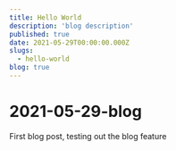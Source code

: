 ```yaml
---
title: Hello World
description: 'blog description'
published: true
date: 2021-05-29T00:00:00.000Z
slugs:
  - hello-world
blog: true
---
```


# 2021-05-29-blog

First blog post, testing out the blog feature
